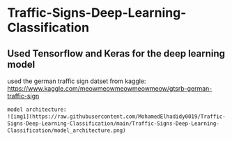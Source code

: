 # Traffic-Signs-Deep-Learning-Classification
Used Tensorflow and Keras for the deep learning model
------------------------------------------------------




used the german traffic sign datset from kaggle:
    https://www.kaggle.com/meowmeowmeowmeowmeow/gtsrb-german-traffic-sign
    
    model architecture:
    ![img1](https://raw.githubusercontent.com/MohamedElhadidy0019/Traffic-Signs-Deep-Learning-Classification/main/Traffic-Signs-Deep-Learning-Classification/model_architecture.png)
    
    
    
